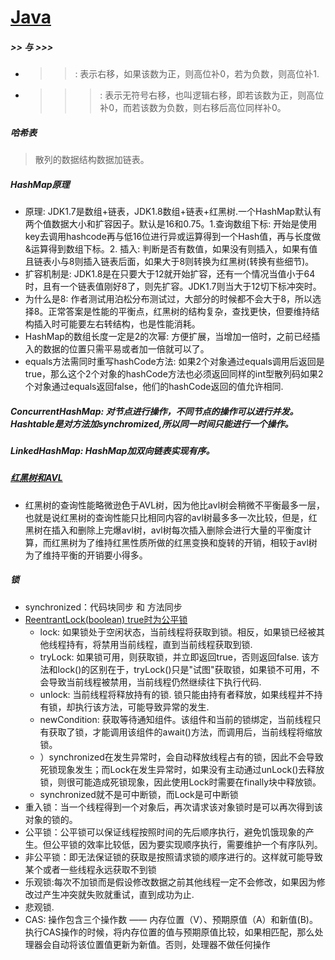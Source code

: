 # [Java](https://github.com/mochixuan/Review/blob/788a8c398d/Android/%E5%B8%B8%E8%A7%81%E9%A2%98.md)

##### >> 与 >>>
- >>: 表示右移，如果该数为正，则高位补0，若为负数，则高位补1.
- >>>: 表示无符号右移，也叫逻辑右移，即若该数为正，则高位补0，而若该数为负数，则右移后高位同样补0。

##### 哈希表
> 散列的数据结构数据加链表。

##### HashMap原理
- 原理: JDK1.7是数组+链表，JDK1.8数组+链表+红黑树.一个HashMap默认有两个值数据大小和扩容因子。默认是16和0.75。1.查询数组下标: 开始是使用key去调用hashcode再与低16位进行异或运算得到一个Hash值，再与长度做&运算得到数组下标。2. 插入: 判断是否有数值，如果没有则插入，如果有值且链表小与8则插入链表后面，如果大于8则转换为红黑树(转换有些细节)。
- 扩容机制是: JDK1.8是在只要大于12就开始扩容，还有一个情况当值小于64时，且有一个链表值刚好8了，则先扩容。JDK1.7则当大于12切下标冲突时。
- 为什么是8: 作者测试用泊松分布测试过，大部分的时候都不会大于8，所以选择8。正常答案是性能的平衡点，红黑树的结构复杂，查找更快，但要维持结构插入时可能要左右转结构，也是性能消耗。
- HashMap的数组长度一定是2的次幂: 方便扩展，当增加一倍时，之前已经插入的数据的位置只需平易或者加一倍就可以了。
- equals方法需同时重写hashCode方法: 如果2个对象通过equals调用后返回是true，那么这个2个对象的hashCode方法也必须返回同样的int型散列码如果2个对象通过equals返回false，他们的hashCode返回的值允许相同.

##### ConcurrentHashMap: 对节点进行操作，不同节点的操作可以进行并发。Hashtable是对方法加synchromized,所以同一时间只能进行一个操作。

##### LinkedHashMap: HashMap加双向链表实现有序。

##### [红黑树和AVL](https://blog.csdn.net/mmshixing/article/details/51692892 )
- 红黑树的查询性能略微逊色于AVL树，因为他比avl树会稍微不平衡最多一层，也就是说红黑树的查询性能只比相同内容的avl树最多多一次比较，但是，红黑树在插入和删除上完爆avl树，avl树每次插入删除会进行大量的平衡度计算，而红黑树为了维持红黑性质所做的红黑变换和旋转的开销，相较于avl树为了维持平衡的开销要小得多。

##### 锁
- synchronized：代码块同步 和 方法同步
- [ReentrantLock(boolean) true时为公平锁](https://www.cnblogs.com/xiaoxi/p/7651360.html)
	- lock: 如果锁处于空闲状态，当前线程将获取到锁。相反，如果锁已经被其他线程持有，将禁用当前线程，直到当前线程获取到锁.
	- tryLock: 如果锁可用，则获取锁，并立即返回true，否则返回false. 该方法和lock()的区别在于，tryLock()只是"试图"获取锁，如果锁不可用，不会导致当前线程被禁用，当前线程仍然继续往下执行代码.
	- unlock: 当前线程将释放持有的锁. 锁只能由持有者释放，如果线程并不持有锁，却执行该方法，可能导致异常的发生.
	- newCondition: 获取等待通知组件。该组件和当前的锁绑定，当前线程只有获取了锁，才能调用该组件的await()方法，而调用后，当前线程将缩放锁。
	- ）synchronized在发生异常时，会自动释放线程占有的锁，因此不会导致死锁现象发生；而Lock在发生异常时，如果没有主动通过unLock()去释放锁，则很可能造成死锁现象，因此使用Lock时需要在finally块中释放锁。
	- synchronized就不是可中断锁，而Lock是可中断锁
- 重入锁：当一个线程得到一个对象后，再次请求该对象锁时是可以再次得到该对象的锁的。
- 公平锁：公平锁可以保证线程按照时间的先后顺序执行，避免饥饿现象的产生。但公平锁的效率比较低，因为要实现顺序执行，需要维护一个有序队列。
- 非公平锁：即无法保证锁的获取是按照请求锁的顺序进行的。这样就可能导致某个或者一些线程永远获取不到锁
- 乐观锁:每次不加锁而是假设修改数据之前其他线程一定不会修改，如果因为修改过产生冲突就失败就重试，直到成功为止.
- 悲观锁.
- CAS: 操作包含三个操作数 —— 内存位置（V）、预期原值（A）和新值(B)。执行CAS操作的时候，将内存位置的值与预期原值比较，如果相匹配，那么处理器会自动将该位置值更新为新值。否则，处理器不做任何操作